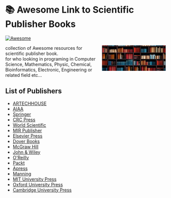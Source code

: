 # 📚 Awesome Link to Scientific Publisher Books

[![Awesome](https://cdn.rawgit.com/sindresorhus/awesome/d7305f38d29fed78fa85652e3a63e154dd8e8829/media/badge.svg)](https://github.com/KravitzMC/awesome-scientific-publisher-books) 


<img src="https://raw.githubusercontent.com/KravitzMC/awesome-scientific-publisher-books/main/library11.jpg" width="200" height="80" align="right">

collection of Awesome resources for scientific publisher book.
<br> for who looking in programing in Computer Science, Mathematics, Physic, Chemical, Bioinformatics, Electronic, Engineering or related field etc...

## List of Publishers

- [ARTECHHOUSE](https://us.artechhouse.com)
- [AIAA](https://www.aiaa.org/publications)
- [Springer](https://www.springer.com)
- [CRC Press](https://www.routledge.com)
- [World Scientific](https://www.worldscientific.com)
- [MIR Publisher](https://mirtitles.org)
- [Elsevier Press](https://www.elsevier.com/about/global-press-office)
- [Dover Books](https://store.doverpublications.com/pages/math-science)
- [McGraw Hill](https://www.mheducation.com)
- [John & Wiley](https://www.wiley.com)
- [O'Reilly](https://www.oreilly.com)
- [Packt](https://www.packtpub.com)
- [Apress](https://www.apress.com)
- [Manning](https://www.manning.com)
- [MIT University Press](https://mitpress.mit.edu/textbooks)
- [Oxford University Press](https://global.oup.com/academic)
- [Cambridge University Press](https://www.cambridge.org/core/publications/textbooks)
